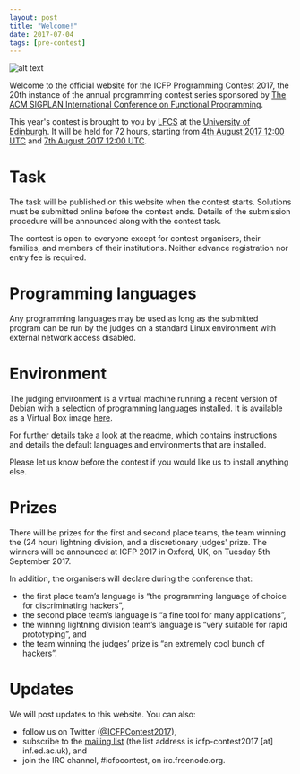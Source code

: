 ```yaml
---
layout: post
title: "Welcome!"
date: 2017-07-04
tags: [pre-contest]
---
```


![alt text](http://events.inf.ed.ac.uk/icfpcontest2017/static/punting.jpg "having a punt")

Welcome to the official website for the ICFP Programming Contest 2017,
the 20th instance of the annual programming contest series sponsored
by [The ACM SIGPLAN International Conference on Functional
Programming](http://icfpconference.org/).

This year's contest is brought to you by [LFCS][lfcs] at the
[University of Edinburgh][uoe]. It will be held for 72 hours, starting
from [4th August 2017 12:00
UTC](https://www.timeanddate.com/countdown/generic?iso=20170804T13&p0=304&msg=Start+of+ICFP+Programming+Contest+2017&font=sanserif)
and [7th August 2017 12:00
UTC](https://www.timeanddate.com/countdown/generic?iso=20170807T13&p0=304&msg=End+of+ICFP+Programming+Contest+2017&font=sanserif).

# Task

The task will be published on this website when the contest
starts. Solutions must be submitted online before the contest
ends. Details of the submission procedure will be announced along with
the contest task.

The contest is open to everyone except for contest organisers, their
families, and members of their institutions. Neither advance
registration nor entry fee is required.

# Programming languages

Any programming languages may be used as long as the submitted program
can be run by the judges on a standard Linux environment with external
network access disabled.

# Environment

The judging environment is a virtual machine running a recent version
of Debian with a selection of programming languages installed. It is
available as a Virtual Box image [here](https://drive.google.com/open?id=0Bxr4F0XFjDDUU3pfTTNFNmJEcTA).

For further details take a look at the
[readme](http://events.inf.ed.ac.uk/icfpcontest2017/static/vm-readme.md),
which contains instructions and details the default languages and
environments that are installed.

Please let us know before the contest if you would like us to install
anything else.

# Prizes

There will be prizes for the first and second place teams, the team
winning the (24 hour) lightning division, and a discretionary judges'
prize. The winners will be announced at ICFP 2017 in Oxford, UK, on
Tuesday 5th September 2017.

In addition, the organisers will declare during the conference that:

  * the first place team’s language is “the programming language of choice for discriminating hackers”,
  * the second place team’s language is “a fine tool for many applications”,
  * the winning lightning division team’s language is “very suitable for rapid prototyping”, and
  * the team winning the judges’ prize is “an extremely cool bunch of hackers”.

# Updates

We will post updates to this website. You can also:

  * follow us on Twitter ([@ICFPContest2017](https://twitter.com/ICFPContest2017)),
  * subscribe to the [mailing list](http://lists.inf.ed.ac.uk/mailman/listinfo/Icfp-contest2017) (the list address is icfp-contest2017 [at] inf.ed.ac.uk), and
  * join the IRC channel, #icfpcontest, on irc.freenode.org.

[uoe]: http://www.ed.ac.uk
[lfcs]: http://wcms.inf.ed.ac.uk/lfcs/
[twitter]: https://twitter.com/ICFPContest2017
